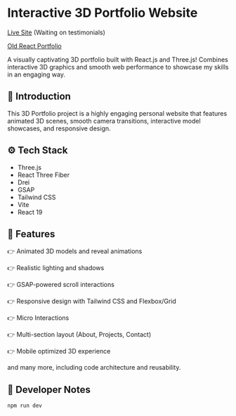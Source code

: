 # Interactive 3D Portfolio Website

[Live Site](https://fivefiftyfive.in) (Waiting on testimonials)

[Old React Portfolio](https://portfolio-1.fivefiftyfive.in)

A visually captivating 3D portfolio built with React.js and Three.js! Combines interactive 3D graphics and smooth web performance to showcase my skills in an engaging way.

## 🤖 Introduction

This 3D Portfolio project is a highly engaging personal website that features animated 3D scenes, smooth camera transitions, interactive model showcases, and responsive design.

## ⚙️ Tech Stack

- Three.js
- React Three Fiber
- Drei
- GSAP
- Tailwind CSS
- Vite
- React 19

## 🔋 Features

👉 Animated 3D models and reveal animations

👉 Realistic lighting and shadows

👉 GSAP-powered scroll interactions

👉 Responsive design with Tailwind CSS and Flexbox/Grid

👉 Micro Interactions

👉 Multi-section layout (About, Projects, Contact)

👉 Mobile optimized 3D experience

and many more, including code architecture and reusability.

## 🤸 Developer Notes

`npm run dev`
